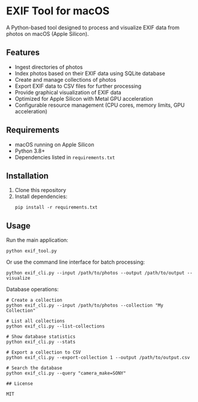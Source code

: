 # EXIF Tool for macOS

A Python-based tool designed to process and visualize EXIF data from photos on macOS (Apple Silicon).

## Features

- Ingest directories of photos
- Index photos based on their EXIF data using SQLite database
- Create and manage collections of photos
- Export EXIF data to CSV files for further processing
- Provide graphical visualization of EXIF data
- Optimized for Apple Silicon with Metal GPU acceleration
- Configurable resource management (CPU cores, memory limits, GPU acceleration)

## Requirements

- macOS running on Apple Silicon
- Python 3.8+
- Dependencies listed in `requirements.txt`

## Installation

1. Clone this repository
2. Install dependencies:
   ```
   pip install -r requirements.txt
   ```

## Usage

Run the main application:

```
python exif_tool.py
```

Or use the command line interface for batch processing:

```
python exif_cli.py --input /path/to/photos --output /path/to/output --visualize
```

Database operations:

```
# Create a collection
python exif_cli.py --input /path/to/photos --collection "My Collection"

# List all collections
python exif_cli.py --list-collections

# Show database statistics
python exif_cli.py --stats

# Export a collection to CSV
python exif_cli.py --export-collection 1 --output /path/to/output.csv

# Search the database
python exif_cli.py --query "camera_make=SONY"

## License

MIT
